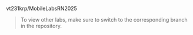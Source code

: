 vt231krp/MobileLabsRN2025

> To view other labs, make sure to switch to the corresponding branch in the repository.
